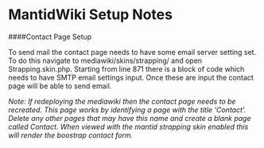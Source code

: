 MantidWiki Setup Notes
=======================

####Contact Page Setup

To send mail the contact page needs to have some email server setting set. To do this navigate to mediawiki/skins/strapping/ and open Strapping.skin.php. Starting from line 871 there is a block of code which needs to have SMTP email settings input. Once these are input the contact page will be able to send email. 

*Note: If redeploying the mediawiki then the contact page needs to be recreated. This page works by identifying a page with the title 'Contact'. Delete any other pages that may have this name and create a blank page called Contact. When viewed with the mantid strapping skin enabled this will render the boostrap contact form.*

